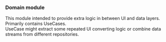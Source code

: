 ### Domain module

This module intended to provide extra logic in between UI and data layers.
Primarily contains UseCases.  
UseCase might extract some repeated UI converting logic or combine data streams from different
repositories.
